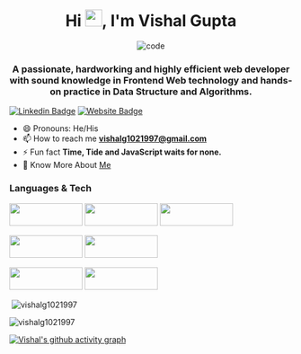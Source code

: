 <h1 align="center">Hi <img src="https://camo.githubusercontent.com/e8e7b06ecf583bc040eb60e44eb5b8e0ecc5421320a92929ce21522dbc34c891/68747470733a2f2f6d656469612e67697068792e636f6d2f6d656469612f6876524a434c467a6361737252346961377a2f67697068792e676966" width="30px">, I'm Vishal Gupta</h1>

<div align='center'>
    <img   src="https://camo.githubusercontent.com/992babdffd8c74a1502de375fbdf7e4d54773242/68747470733a2f2f6d656469612e67697068792e636f6d2f6d656469612f53576f536b4e36447854737a71494b4571762f67697068792e676966"
        alt="code"
      />
   </div>

<h3 align="center">A passionate, hardworking and highly efficient web developer with sound knowledge in Frontend Web technology and hands-on practice in Data Structure and Algorithms.</h3>

[![Linkedin Badge](https://img.shields.io/badge/-LinkedIn-0e76a8?style=flat-square&logo=Linkedin&logoColor=white)](https://www.linkedin.com/in/vishalg1021997/)
[![Website Badge](https://img.shields.io/badge/Website-3b5998?style=flat-square&logo=google-chrome&logoColor=white)](https://vishal-gupta.netlify.app/)
- 😄 Pronouns: He/His
- 📫 How to reach me **vishalg1021997@gmail.com** 
- ⚡ Fun fact **Time, Tide and JavaScript waits for none.**
- 📑 Know More About [Me](https://drive.google.com/file/d/1BsXCvksz2Vj9dw2A7_F8m6gDSIWXbwSZ/view?usp=sharing)


### Languages & Tech
<img src="https://img.shields.io/badge/HTML5-E34F26?style=for-the-badge&logo=html5&logoColor=white" width="130px" height="40px"/>  <img src="https://img.shields.io/badge/CSS3-1572B6?style=for-the-badge&logo=css3&logoColor=white" width="130px" height="40px"/>
<img src="https://img.shields.io/badge/JavaScript-323330?style=for-the-badge&logo=javascript&logoColor=F7DF1E" width="130px" height="40px"/>

<img src="https://img.shields.io/badge/React-20232A?style=for-the-badge&logo=react&logoColor=61DAFB" width="130px" height="40px"/>  <img src="https://img.shields.io/badge/Redux-593D88?style=for-the-badge&logo=redux&logoColor=white" width="130px" height="40px"/>


<img src="https://img.shields.io/badge/Material%20UI-007FFF?style=for-the-badge&logo=mui&logoColor=white" width="130px" height="40px"/>  <img src="https://img.shields.io/badge/styled--components-DB7093?style=for-the-badge&logo=styled-components&logoColor=white" width="130px" height="40px"/>

<p>&nbsp;<img align="center" src="https://github-readme-stats.vercel.app/api?username=vishalg1021997&show_icons=true&locale=en&theme=radical" alt="vishalg1021997" /></p>



<p><img align="left" src="https://github-readme-stats.vercel.app/api/top-langs?username=vishalg1021997&show_icons=true&locale=en&layout=compact&theme=radical" alt="vishalg1021997" /></p>
<br/>




[![Vishal's github activity graph](https://activity-graph.herokuapp.com/graph?username=vishalg1021997&theme=react-dark)](https://github.com/vishalg1021997/github-readme-activity-graph)


<br/>
